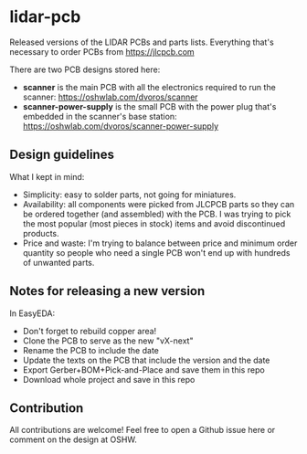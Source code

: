 # lidar-pcb

Released versions of the LIDAR PCBs and parts lists. Everything that's necessary to order PCBs from https://jlcpcb.com

There are two PCB designs stored here:
- **scanner** is the main PCB with all the electronics required to run the scanner: https://oshwlab.com/dvoros/scanner
- **scanner-power-supply** is the small PCB with the power plug that's embedded in the scanner's base station: https://oshwlab.com/dvoros/scanner-power-supply

## Design guidelines

What I kept in mind:
- Simplicity: easy to solder parts, not going for miniatures.
- Availability: all components were picked from JLCPCB parts so they can be ordered together (and assembled) with the PCB. I was trying to pick the most popular (most pieces in stock) items and avoid discontinued products.
- Price and waste: I'm trying to balance between price and minimum order quantity so people who need a single PCB won't end up with hundreds of unwanted parts.

## Notes for releasing a new version

In EasyEDA:

- Don't forget to rebuild copper area!
- Clone the PCB to serve as the new "vX-next"
- Rename the PCB to include the date
- Update the texts on the PCB that include the version and the date
- Export Gerber+BOM+Pick-and-Place and save them in this repo
- Download whole project and save in this repo

## Contribution

All contributions are welcome! Feel free to open a Github issue here or comment on the design at OSHW.
